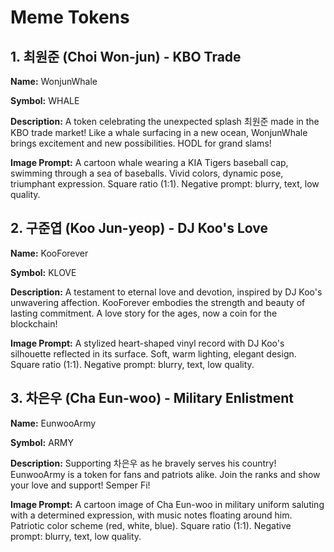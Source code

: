 # Meme Tokens

## 1. 최원준 (Choi Won-jun) - KBO Trade

**Name:** WonjunWhale

**Symbol:** WHALE

**Description:** A token celebrating the unexpected splash 최원준 made in the KBO trade market! Like a whale surfacing in a new ocean, WonjunWhale brings excitement and new possibilities. HODL for grand slams!

**Image Prompt:** A cartoon whale wearing a KIA Tigers baseball cap, swimming through a sea of baseballs. Vivid colors, dynamic pose, triumphant expression. Square ratio (1:1). Negative prompt: blurry, text, low quality.

## 2. 구준엽 (Koo Jun-yeop) - DJ Koo's Love

**Name:** KooForever

**Symbol:** KLOVE

**Description:** A testament to eternal love and devotion, inspired by DJ Koo's unwavering affection. KooForever embodies the strength and beauty of lasting commitment. A love story for the ages, now a coin for the blockchain!

**Image Prompt:** A stylized heart-shaped vinyl record with DJ Koo's silhouette reflected in its surface. Soft, warm lighting, elegant design. Square ratio (1:1). Negative prompt: blurry, text, low quality.

## 3. 차은우 (Cha Eun-woo) - Military Enlistment

**Name:** EunwooArmy

**Symbol:** ARMY

**Description:** Supporting 차은우 as he bravely serves his country! EunwooArmy is a token for fans and patriots alike. Join the ranks and show your love and support! Semper Fi!

**Image Prompt:** A cartoon image of Cha Eun-woo in military uniform saluting with a determined expression, with music notes floating around him. Patriotic color scheme (red, white, blue). Square ratio (1:1). Negative prompt: blurry, text, low quality.